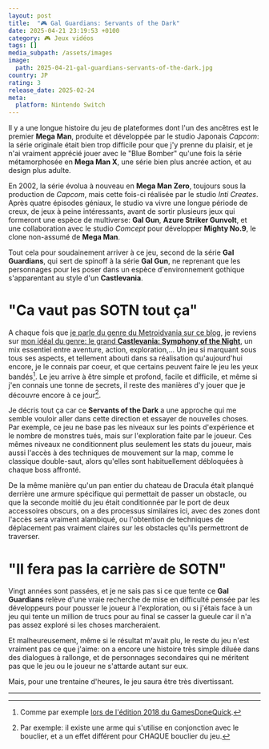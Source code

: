 ```yaml
---
layout: post
title:  "🎮 Gal Guardians: Servants of the Dark"
date: 2025-04-21 23:19:53 +0100
category: 🎮 Jeux vidéos
tags: []
media_subpath: /assets/images
image:
  path: 2025-04-21-gal-guardians-servants-of-the-dark.jpg
country: JP
rating: 3
release_date: 2025-02-24
meta:
  platform: Nintendo Switch
---
```


Il y a une longue histoire du jeu de plateformes dont l'un des ancêtres est le premier **Mega Man**, produite et développée par le studio Japonais *Capcom*: la série originale était bien trop difficile pour que j'y prenne du plaisir, et je n'ai vraiment apprécié jouer avec le "Blue Bomber" qu'une fois la série métamorphosée en **Mega Man X**, une série bien plus ancrée action, et au design plus adulte.

En 2002, la série évolua à nouveau en **Mega Man Zero**, toujours sous la production de *Capcom*, mais cette fois-ci réalisée par le studio *Inti Creates*. Après quatre épisodes géniaux, le studio va vivre une longue période de creux, de jeux à peine intéressants, avant de sortir plusieurs jeux qui formeront une espèce de multiverse: **Gal Gun**, **Azure Striker Gunvolt**, et une collaboration avec le studio *Comcept* pour développer **Mighty No.9**, le clone non-assumé de **Mega Man**.

Tout cela pour soudainement arriver à ce jeu, second de la série **Gal Guardians**, qui sert de spinoff à la série **Gal Gun**, ne reprenant que les personnages pour les poser dans un espèce d'environnement gothique s'apparentant au style d'un **Castlevania**.

# "Ca vaut pas SOTN tout ça"

A chaque fois que [je parle du genre du Metroidvania sur ce blog](/posts/blade-chimera/), je reviens sur [mon idéal du genre: le grand **Castlevania: Symphony of the Night**](/posts/aux-origines-de-castlevania-sotn/), un mix essentiel entre aventure, action, exploration,... Un jeu si marquant sous tous ses aspects, et tellement abouti dans sa réalisation qu'aujourd'hui encore, je le connais par coeur, et que certains peuvent faire le jeu les yeux bandés[^1]. Le jeu arrive à être simple et profond, facile et difficile, et même si j'en connais une tonne de secrets, il reste des manières d'y jouer que je découvre encore à ce jour[^2].

Je décris tout ça car ce **Servants of the Dark** a une approche qui me semble vouloir aller dans cette direction et essayer de nouvelles choses. Par exemple, ce jeu ne base pas les niveaux sur les points d'expérience et le nombre de monstres tués, mais sur l'exploration faite par le joueur. Ces mêmes niveaux ne conditionnent plus seulement les stats du joueur, mais aussi l'accès à des techniques de mouvement sur la map, comme le classique double-saut, alors qu'elles sont habituellement débloquées à chaque boss affronté.

De la même manière qu'un pan entier du chateau de Dracula était planqué derrière une armure spécifique qui permettait de passer un obstacle, ou que la seconde moitié du jeu était conditionnée par le port de deux accessoires obscurs, on a des processus similaires ici, avec des zones dont l'accès sera vraiment alambiqué, ou l'obtention de techniques de déplacement pas vraiment claires sur les obstacles qu'ils permettront de traverser.

# "Il fera pas la carrière de SOTN"

Vingt années sont passées, et je ne sais pas si ce que tente ce **Gal Guardians** relève d'une vraie recherche de mise en difficulté pensée par les développeurs pour pousser le joueur à l'exploration, ou si j'étais face à un jeu qui tente un million de trucs pour au final se casser la gueule car il n'a pas assez exploré si les choses marcheraient.

Et malheureusement, même si le résultat m'avait plu, le reste du jeu n'est vraiment pas ce que j'aime: on a encore une histoire très simple diluée dans des dialogues à rallonge, et de personnages secondaires qui ne méritent pas que le jeu ou le joueur ne s'attarde autant sur eux.

Mais, pour une trentaine d'heures, le jeu saura être très divertissant.

* * *
[^1]: Comme par exemple [<i class="fab fa-youtube"></i> lors de l'édition 2018 du GamesDoneQuick](https://www.youtube.com/watch?v=IHmbc5b7FDw).
[^2]: Par exemple: il existe une arme qui s'utilise en conjonction avec le bouclier, et a un effet différent pour CHAQUE bouclier du jeu.

